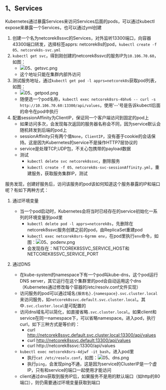 1、Services
--
Kubernetes通过暴露Services来访问Services后面的pods，可以通过kubectl expose来暴露一个Services，也可以通过yml创建   
  1. 创建一个名为netcorek8ssvc的Services，对外监听13300端口，向容器43300端口转发，选择标签apprs: netcorek8s的pod，`kubectl create -f 05、netcorek8s-svc.yml`  
  2. `kubectl get svc`，得到刚创建的netcorek8ssvc的服务IP为`10.106.70.60`，如图：
      * ![05、getsvc.png](https://images.gitee.com/uploads/images/2019/0217/003353_430aa493_5849.png "05、getsvc.png")  
      * 这个地址只能在集群内部外访问
  3. 测试服务地址，通过`kubectl get pod -l apprs=netcorek8s`获取pod列表，如图：
      * ![05、getpod.png](https://images.gitee.com/uploads/images/2019/0217/003341_b969dcdb_5849.png "05、getpod.png")
      * 随便选一个pod名称，`kubectl exec netcorek8srs-4bhv6 -- curl -s http://10.106.70.60:13300/api/values`，使用'--'号是告诉kubectl后面的命令在pod中执行
  4. 配置sessionAffinity为ClientIP，保证同一个客户端访问到固定的pod上
      * 如果访问多次，会发现每次返回的服务器名称会不同，因为service默认会随机转发到后端的pod上
      * sessionAffinity只有两个值`None`，`ClientIP`，没有基于cookie的会话保持。这是因为Kubernetes的service不是操作HTTP7层协议的
      * service是处理TCP,UDP包，不关心包携带的payload数据  
      * 测试
        * `kubectl delete svc netcorek8ssvc`，删除服务
        * `kubectl create -f 05、netcorek8s-svc-sessionAffinity.yml`，重建服务，获取服务集群IP，测试
        
服务发现，创建好服务后，访问该服务的pod该如何知道这个服务暴露的IP和端口呢？有如下两种方式：  
  1. 通过环境变量
      * 当一个pod启动时，Kubernetes会将当时已经存在的service初始化一系列的环境变量到pod里
         * `kubectl delete pod -l apprs=netcorek8s`，先删除在netcorek8ssvc服务创建之前的pod，由ReplicaSet重建pod
         * `kubectl exec netcorek8srs-6grmm env`，在pod里执行`env`命令，如图：![05、podenv.png](https://images.gitee.com/uploads/images/2019/0217/003407_e9b2363b_5849.png "05、podenv.png")
         * 会发现存在：NETCOREK8SSVC_SERVICE_HOST和NETCOREK8SSVC_SERVICE_PORT

  2. 通过DNS
      * 在kube-system的namespace下有一个pod叫kube-dns，这个pod运行DNS server，其它运行在这个集群里的pod会自动运用这个dns（Kubernetes通过修改每个容器的/etc/resolv.conf文件实现）
      * 访问服务的pod可以通过域名`{服务名}.{namespace}.svc.cluster.local`来访问服务，如`netcorek8ssvc.default.svc.cluster.local`。其中`.svc.cluster.local`是可配置的
      * 访问dns域名可以简化，如直接省略`.svc.cluster.local`。如果client和service在同一namespace下，可以省略namespace。进入pod，执行curl，如下三种方式是等价的：
        * curl http://netcorek8ssvc.default.svc.cluster.local:13300/api/values
        * curl http://netcorek8ssvc.default:13300/api/values
        * curl http://netcorek8ssvc:13300/api/values
      * `kubectl exec netcorek8srs-4djwf -it bash`，进入pod里
        * 执行`cat /etc/resolv.conf`，如图：![05、dns.png](https://images.gitee.com/uploads/images/2019/0217/003318_25c7279d_5849.png "05、dns.png")
        * 执行`ping`，会发现ping不通，这是因为service的ClusterIP是一个虚IP，只有和service的端口一起使用才能访问
      * client通过dns获取到服务IP后，如果服务不是用的默认端口（如http的80端口），则仍需要通过环境变量获取到端口